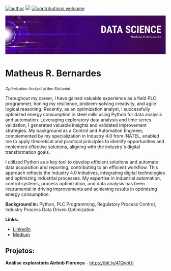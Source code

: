 [![author](https://img.shields.io/badge/author-matheusrb-red.svg)](https://www.linkedin.com/in/matheusrb96/) [![](https://img.shields.io/badge/python-3.7+-blue.svg)](https://www.python.org/downloads/release/python-365/)  [![contributions welcome](https://img.shields.io/badge/contributions-welcome-brightgreen.svg?style=flat)](https://github.com/carlosfab/data_science/issues)

<p align="center">
  <img src="Banner_DS.png" >
</p>

# Matheus R. Bernardes
<sub>*Optimization Analyst* at ihm Stefanini</sub>

Throughout my career, I have gained valuable experience as a field PLC programmer, honing my resilience, problem-solving creativity, and agile logical reasoning. Recently, as an optimization analyst, I successfully optimized energy consumption in steel mills using Python for data analysis and automation. Leveraging exploratory data analysis and time series validation, I generated valuable insights and validated improvement strategies. My background as a Control and Automation Engineer, complemented by my specialization in Industry 4.0 from INATEL, enabled me to apply theoretical and practical principles to identify opportunities and implement effective solutions, aligning with the industry's digital transformation goals.

I utilized Python as a key tool to develop efficient solutions and automate data acquisition and reporting, contributing to an efficient workflow. This approach reflects the Industry 4.0 initiatives, integrating digital technologies and optimizing industrial processes. My expertise in industrial automation, control systems, process optimization, and data analysis has been instrumental in driving improvements and achieving results in optimizing energy consumption.

**Background in:** Python, PLC Programming, Regulatory Process Control, Industry Process Data Driven Optimization.

**Links:**
* [LinkedIn](https://www.linkedin.com/in/matheusrb96/)
* [Medium](https://medium.com/@rbernardesmatheus)


## Projetos:
**Análise exploratória Airbnb Florença** - https://bit.ly/41QypUI
